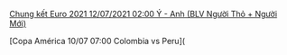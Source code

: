 [Chung kết Euro 2021 12/07/2021 02:00 Ý - Anh (BLV Người Thỏ + Người Mới)](https://raw.githubusercontent.com/mnha-hls/video-5a.gapo.vn/60eb31b7384f61001ce35513/file.m3u8)

[Copa América 10/07 07:00 Colombia vs Peru](
